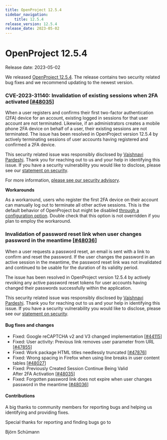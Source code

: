 ```yaml
---
title: OpenProject 12.5.4
sidebar_navigation:
    title: 12.5.4
release_version: 12.5.4
release_date: 2023-05-02
---
```


# OpenProject 12.5.4

Release date: 2023-05-02

We released [OpenProject 12.5.4](https://community.openproject.com/versions/1728).
The release contains two security related bug fixes and we recommend updating to the newest version.



### CVE-2023-31140: Invalidation of existing sessions when 2FA activated \[[#48035](https://community.openproject.com/wp/48035)\]

When a user registers and confirms their first two-factor authentication (2FA) device for an account, existing logged in sessions for that user account are not terminated. Likewise, if an administrators creates a mobile phone 2FA device on behalf of a user, their existing sessions are not terminated. The issue has been resolved in OpenProject version 12.5.4 by actively terminating sessions of user accounts having registered and confirmed a 2FA device.

This security related issue was responsibly disclosed by [Vaishnavi Pardeshi](mailto:researchervaishnavi0@gmail.com). Thank you for reaching out to us and your help in identifying this issue. If you have a security vulnerability you would like to disclose, please see our [statement on security](../../../security-and-privacy/statement-on-security/).

For more information, [please see our security advisory](https://github.com/opf/openproject/security/advisories/GHSA-xfp9-qqfj-x28q).

**Workarounds**

As a workaround, users who register the first 2FA device on their account can manually log out to terminate all other active sessions. This is the default behavior of OpenProject but might be disabled [through a configuration option](../../../installation-and-operations/configuration/#setting-session-options). Double check that this option is not overridden if you plan to employ the workaround.

### Invalidation of password reset link when user changes password in the meantime \[[#48036](https://community.openproject.com/wp/48036)\]

When a user requests a password reset, an email is sent with a link to confirm and reset the password. If the user changes the password in an active session in the meantime, the password reset link was not invalidated and continued to be usable for the duration of its validity period.

The issue has been resolved in OpenProject version 12.5.4 by actively revoking any active password reset tokens for user accounts having changed their passwords successfully within the application.

This security related issue was responsibly disclosed by [Vaishnavi Pardeshi](mailto:researchervaishnavi0@gmail.com). Thank you for reaching out to us and your help in identifying this issue. If you have a security vulnerability you would like to disclose, please see our [statement on security](../../../security-and-privacy/statement-on-security/).

<!--more-->

#### Bug fixes and changes

- Fixed: Google reCAPTCHA v2 and V3 changed implementation \[[#44115](https://community.openproject.com/wp/44115)\]
- Fixed: User activity: Previous link removes user parameter from URL \[[#47855](https://community.openproject.com/wp/47855)\]
- Fixed: Work package HTML titles needlessly truncated \[[#47876](https://community.openproject.com/wp/47876)\]
- Fixed: Wrong spacing in Firefox when using line breaks in user content tables \[[#48027](https://community.openproject.com/wp/48027)\]
- Fixed: Previously Created Session Continue Being Valid After 2FA Activation \[[#48035](https://community.openproject.com/wp/48035)\]
- Fixed: Forgotten password link does not expire when user changes password in the meantime \[[#48036](https://community.openproject.com/wp/48036)\]

#### Contributions
A big thanks to community members for reporting bugs and helping us identifying and providing fixes.

Special thanks for reporting and finding bugs go to

Björn Schümann


